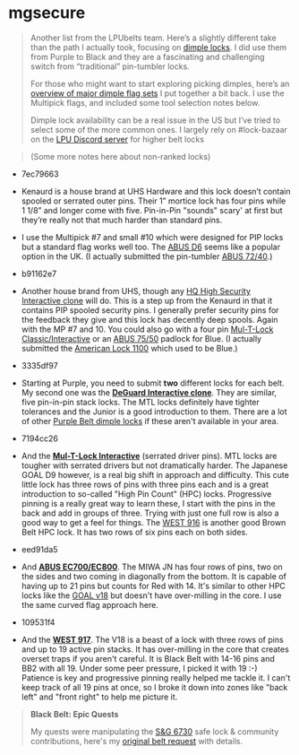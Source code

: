 # mgsecure

>Another list from the LPUbelts team. Here’s a slightly different take than the path I actually took, focusing on [dimple locks](/#/locks?tab=search&lockingMechanisms=Dimple). I did use them from Purple to Black and they are a fascinating and challenging switch from “traditional” pin-tumbler locks.
>
>For those who might want to start exploring picking dimples, here’s an [overview of major dimple flag sets](https://www.reddit.com/r/lockpicking/comments/teonid/dimple_lock_pick_set_info_comparison_multipick/) I put together a bit back. I use the Multipick flags, and included some tool selection notes below.
>
>Dimple lock availability can be a real issue in the US but I’ve tried to select some of the more common ones. I largely rely on #lock-bazaar on the [LPU Discord server](https://discord.com/invite/lockpicking) for higher belt locks

>(Some more notes here about non-ranked locks) 

- 7ec79663
- Kenaurd is a house brand at UHS Hardware and this lock doesn’t contain spooled or serrated outer pins. Their 1” mortice lock has four pins while 1 1/8” and longer come with five. Pin-in-Pin "sounds" scary' at first but they’re really not that much harder than standard pins.
- I use the Multipick #7 and small #10 which were designed for PIP locks but a standard flag works well too. The [ABUS D6](/#/locks?id=f97700ff&name=ABUS_D6) seems like a popular option in the UK.  (I actually submitted the pin-tumbler [ABUS 72/40](/#/locks?id=74a00ae3&name=ABUS_72_40).)

- b91162e7
- Another house brand from UHS, though any [HQ High Security Interactive clone](/#/locks?id=c1d09460&name=Any_HQ_High_Security_Interactive_clone) will do. This is a step up from the Kenaurd in that it contains PIP spooled security pins. I generally prefer security pins for the feedback they give and this lock has decently deep spools. Again with the MP #7 and 10. You could also go with a four pin [Mul-T-Lock Classic/Interactive](/#/locks?id=aec0c82d&name=MulTLock_Classic) or an [ ABUS 75/50](/#/locks?id=9ec8706c&name=ABUS_75_50) padlock for Blue. (I actually submitted the [American Lock 1100](/#/locks?id=2ae1e0b8&name=American_Lock_1100___A1100) which used to be Blue.)

- 3335df97
- Starting at Purple, you need to submit **two** different locks for each belt. My second one was the [**DeGuard Interactive clone**](/#/locks?id=db4de1bb). They are similar, five pin-in-pin stack locks. The MTL locks definitely have tighter tolerances and the Junior is a good introduction to them. There are a lot of other [Purple Belt dimple locks](/#/locks?tab=Purple&lockingMechanisms=Dimple) if these aren't available in your area.

- 7194cc26
- And the [**Mul-T-Lock Interactive**](/#/locks?id=5c5701d7&name=MulTLock_Classic) (serrated driver pins). MTL locks are tougher with serrated drivers but not dramatically harder. The Japanese GOAL D9 however, is a real big shift in approach and difficulty. This cute little lock has three rows of pins with three pins each and is a great introduction to so-called "High Pin Count" (HPC) locks. Progressive pinning is a really great way to learn these, I start with the pins in the back and add in groups of three. Trying with just one full row is also a good way to get a feel for things. The [WEST 916](/#/locks?id=18e1f45b&name=WEST_916) is another good Brown Belt HPC lock. It has two rows of six pins each on both sides.

- eed91da5
- And [**ABUS EC700/EC800**](/#/locks?id=b29a8b44&name=ABUS_EC700). The MIWA JN has four rows of pins, two on the sides and two coming in diagonally from the bottom. It is capable of having up to 21 pins but counts for Red with 14. It's similar to other HPC locks like the [GOAL v18](/#/locks?id=9f613c4a) but doesn't have over-milling in the core. I use the same curved flag approach here.

- 109531f4
- And the [**WEST 917**](/#/locks?id=23437955&name=WEST_917). The V18 is a beast of a lock with three rows of pins and up to 19 active pin stacks. It has over-milling in the core that creates overset traps if you aren't careful. It is Black Belt with 14-16 pins and BB2 with all 19. Under some peer pressure, I picked it with 19 :-) Patience is key and progressive pinning really helped me tackle it. I can't keep track of all 19 pins at once, so I broke it down into zones like "back left" and "front right" to help me picture it.

>**Black Belt: Epic Quests**
>
>My quests were manipulating the [S&G 6730](/#/dials?id=ae84d433&name=Sargent__Greenleaf_6730) safe lock & community contributions, here's my [original belt request](https://www.reddit.com/r/mgsecure/comments/107iei3/black_belt_request/) with details.